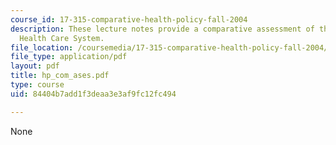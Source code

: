 ```yaml
---
course_id: 17-315-comparative-health-policy-fall-2004
description: These lecture notes provide a comparative assessment of the United States
  Health Care System.
file_location: /coursemedia/17-315-comparative-health-policy-fall-2004/84404b7add1f3deaa3e3af9fc12fc494_hp_com_ases.pdf
file_type: application/pdf
layout: pdf
title: hp_com_ases.pdf
type: course
uid: 84404b7add1f3deaa3e3af9fc12fc494

---
```

None